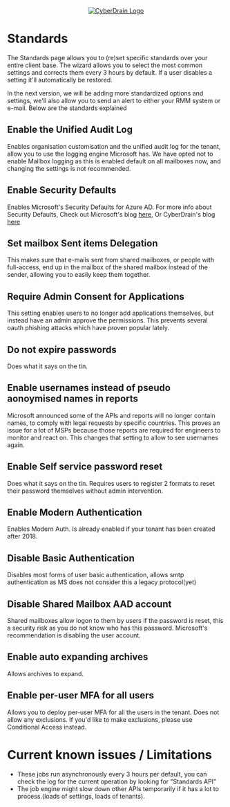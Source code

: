 <p align="center"><a href="https://cyberdrain.com" target="_blank" rel="noopener noreferrer"><img src="../assets/img/CyberDrain.png" alt="CyberDrain Logo"></a></p>

# Standards

The Standards page allows you to (re)set specific standards over your entire client base. The wizard allows you to select the most common settings and corrects them every 3 hours by default. If a user disables a setting it'll automatically be restored.

In the next version, we will be adding more standardized options and settings, we'll also allow you to send an alert to either your RMM system or e-mail. Below are the standards explained
## Enable the Unified Audit Log

Enables organisation customisation and the unified audit log for the tenant, allow you to use the logging engine Microsoft has. We have opted not to enable Mailbox logging as this is enabled default on all mailboxes now, and changing the settings is not recommended.
## Enable Security Defaults

Enables Microsoft's Security Defaults for Azure AD. For more info about Security Defaults, Check out Microsoft's blog [here](https://docs.microsoft.com/en-us/azure/active-directory/fundamentals/concept-fundamentals-security-defaults), Or CyberDrain's blog [here](https://www.cyberdrain.com/automating-with-powershell-enabling-secure-defaults-and-sd-explained/)

## Set mailbox Sent items Delegation

This makes sure that e-mails sent from shared mailboxes, or people with full-access, end up in the mailbox of the shared mailbox instead of the sender, allowing you to easily keep them together. 
## Require Admin Consent for Applications

This setting enables users to no longer add applications themselves, but instead have an admin approve the permissions. This prevents several oauth phishing attacks which have proven popular lately.

## Do not expire passwords

Does what it says on the tin.

## Enable usernames instead of pseudo aonoymised names in reports

Microsoft announced some of the APIs and reports will no longer contain names, to comply with legal requests by specific countries. This proves an issue for a lot of MSPs because those reports are required for engineers to monitor and react on. This changes that setting to allow to see usernames again.

## Enable Self service password reset

Does what it says on the tin. Requires users to register 2 formats to reset their password themselves without admin intervention.

## Enable Modern Authentication

Enables Modern Auth. Is already enabled if your tenant has been created after 2018.

## Disable Basic Authentication

Disables most forms of user basic authentication, allows smtp authentication as MS does not consider this a legacy protocol(yet)

## Disable Shared Mailbox AAD account

Shared mailboxes allow logon to them by users if the password is reset, this a security risk as you do not know who has this password. Microsoft's recommendation is disabling the user account.

## Enable auto expanding archives

Allows archives to expand.

## Enable per-user MFA for all users

Allows you to deploy per-user MFA for all the users in the tenant. Does not allow any exclusions. If you'd like to make exclusions, please use Conditional Access instead.
# Current known issues / Limitations

- These jobs run asynchronously every 3 hours per default, you can check the log for the current operation by looking for "Standards API"
- The job engine might slow down other APIs temporarily if it has a lot to process.(loads of settings, loads of tenants).